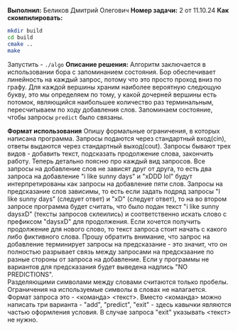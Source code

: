 **Выполнил:**
Беликов Дмитрий Олегович
**Номер задачи:**
2 от 11.10.24
**Как скомпилировать:**
```bash
mkdir build
cd build
cmake ..
make
```
Запустить - `./algo`
**Описание решения:**
Алгоритм заключается в использовании бора с запоминанием состояния. Бор обеспечивает линейность на каждый запрос, потому что это просто проход вниз по графу. Для каждой вершины храним наиболее вероятную следющую букву, это мы определяем по тому, у какой дочерней вершины есть потомок, являющийся наибольшее количество раз терминальным, пересчитываем по ходу добавления слов. Запоминаем состояние, чтобы запросы `predict` было связаны.

**Формат использования**
Опишу формальные ограничения, в которых написана программа. Запросы подаются через стандартный вход(cin), ответы выдаются через стандартный выход(cout). Запросы бывают трех видов - добавить текст, подсказать продолжение слова, закончить работу. Теперь детально пояcню про каждый вид запросов. Все запросы на добавление слов не зависят друг от друга, то есть два запроса на добавление "i like sunny days" и "xDDD lol" будут интерпретированы как запросы на добавление пяти слов. Запросы на предсказание слов зависимы, то есть если задать подряд запросы "I like sunny days" (следует ответ) и "xD" (следует ответ), то на во втором запросе программа будет считать, что было подан текст "i like sunny daysxD" (тексты запросов склеились) и соответственно искать слово с префиксом "daysxD" для продолжения. Если хочется получить продолжение для нового слово, то текст запроса стоит начать с какого либо фиктивного слова. Прошу обратить внимание, что запрос на добавление терминирует запросы на предсказание - это значит, что он полностью разрывает связь между запросами на предскзаание по разные стороны от запроса на добавление. Если у программы не вариантов для предсказания будет выведена надпись "NO PREDICTIONS".<br>
Разделяющими символами между словами считаются только пробелы. Ограничения на используемые символы в словах не налагается. Формат запроса это - <команда> <текст>. Вместо <команда> можно написать три варианта - "add", "predict", "exit" - здесь кавычки являются частью оформления условия. В случае запроса "exit" указывать <текст> не нужно.